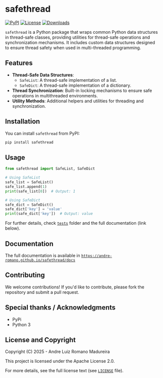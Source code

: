 # safethread

[![PyPI](https://img.shields.io/pypi/v/safethread)](https://pypi.org/project/safethread/)
[![License](https://img.shields.io/badge/license-Apache%202.0-blue)](https://github.com/andre-romano/safethread/blob/main/LICENSE)
[![Downloads](https://img.shields.io/pypi/dm/safethread)](https://pypi.org/project/safethread/)

``safethread`` is a Python package that wraps common Python data structures in thread-safe classes, providing utilities for thread-safe operations and synchronization mechanisms. It includes custom data structures designed to ensure thread safety when used in multi-threaded programming.

## Features

- **Thread-Safe Data Structures**: 
  - `SafeList`: A thread-safe implementation of a list.
  - `SafeDict`: A thread-safe implementation of a dictionary.
- **Thread Synchronization**: Built-in locking mechanisms to ensure safe operations in multithreaded environments.
- **Utility Methods**: Additional helpers and utilities for threading and synchronization.

## Installation

You can install ``safethread`` from PyPI:

```bash
pip install safethread
```

## Usage

```python
from safethread import SafeList, SafeDict

# Using SafeList
safe_list = SafeList()
safe_list.append(1)
print(safe_list[0])  # Output: 1

# Using SafeDict
safe_dict = SafeDict()
safe_dict['key'] = 'value'
print(safe_dict['key'])  # Output: value
```

For further details, check [``tests``](./tests/) folder and the full documentation (link below).

## Documentation

The full documentation is available in [``https://andre-romano.github.io/safethread/docs``](https://andre-romano.github.io/safethread/docs)

## Contributing

We welcome contributions! If you'd like to contribute, please fork the repository and submit a pull request.

## Special thanks / Acknowledgments

- PyPi
- Python 3

## License and Copyright

Copyright (C) 2025 - Andre Luiz Romano Madureira

This project is licensed under the Apache License 2.0.  

For more details, see the full license text (see [``LICENSE``](./LICENSE) file).
